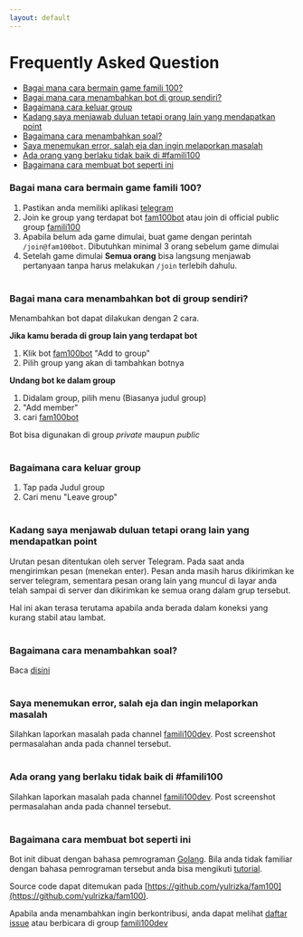 ```yaml
---
layout: default
---
```


# Frequently Asked Question

* [Bagai mana cara bermain game famili 100?](#bagai-mana-cara-bermain-game-famili-100)
* [Bagai mana cara menambahkan bot di group sendiri?](#bagai-mana-cara-menambahkan-bot-di-group-sendiri)
* [Bagaimana cara keluar group](#bagaimana-cara-keluar-group)
* [Kadang saya menjawab duluan tetapi orang lain yang mendapatkan point](#kadang-saya-menjawab-duluan-tetapi-orang-lain-yang-mendapatkan-point)
* [Bagaimana cara menambahkan soal?](#bagaimana-cara-menambahkan-soal)
* [Saya menemukan error, salah eja dan ingin melaporkan masalah](#saya-menemukan-error-salah-eja-dan-ingin-melaporkan-masalah)
* [Ada orang yang berlaku tidak baik di #famili100](#ada-orang-yang-berlaku-tidak-baik-di-famili100)
* [Bagaimana cara membuat bot seperti ini](#bagaimana-cara-membuat-bot-seperti-ini)

### Bagai mana cara bermain game famili 100?

1. Pastikan anda memiliki aplikasi [telegram]
2. Join ke group yang terdapat bot [fam100bot] atau join di official public group [famili100]
3. Apabila belum ada game dimulai, buat game dengan perintah `/join@fam100bot`. Dibutuhkan minimal 3 orang sebelum game dimulai
4. Setelah game dimulai **Semua orang** bisa langsung menjawab pertanyaan tanpa harus melakukan `/join` terlebih dahulu.
<br/><br/>

### Bagai mana cara menambahkan bot di group sendiri?

Menambahkan bot dapat dilakukan dengan 2 cara. 

**Jika kamu berada di group lain yang terdapat bot**

1. Klik bot [fam100bot] "Add to group" 
2. Pilih group yang akan di tambahkan botnya

**Undang bot ke dalam group**

1. Didalam group, pilih menu (Biasanya judul group)
2. "Add member"
3. cari [fam100bot]

Bot bisa digunakan di group _private_ maupun _public_
<br/><br/>

### Bagaimana cara keluar group

1. Tap pada Judul group
2. Cari menu "Leave group"
<br/><br/>

### Kadang saya menjawab duluan tetapi orang lain yang mendapatkan point

Urutan pesan ditentukan oleh server Telegram. Pada saat anda mengirimkan pesan (menekan enter). 
Pesan anda masih harus dikirimkan ke server telegram, sementara pesan orang lain yang muncul di layar anda telah sampai di server
dan dikirimkan ke semua orang dalam grup tersebut.

Hal ini akan terasa terutama apabila anda berada dalam koneksi yang kurang stabil atau lambat.
<br/><br/>

### Bagaimana cara menambahkan soal?

Baca [disini](http://labs.yulrizka.com/fam100/2016/07/04/ikutan-bantuin-fam100.html)
<br/><br/>

### Saya menemukan error, salah eja dan ingin melaporkan masalah

Silahkan laporkan masalah pada channel [famili100dev]. Post screenshot permasalahan anda pada channel tersebut.
<br/><br/>

### Ada orang yang berlaku tidak baik di #famili100

Silahkan laporkan masalah pada channel [famili100dev]. Post screenshot permasalahan anda pada channel tersebut.
<br/><br/>

### Bagaimana cara membuat bot seperti ini

Bot init dibuat dengan bahasa pemrograman [Golang](https://golang.org/).
Bila anda tidak familiar dengan bahasa pemrograman tersebut anda bisa mengikuti [tutorial](https://tour.golang.org/).

Source code dapat ditemukan pada [https://github.com/yulrizka/fam100](https://github.com/yulrizka/fam100).

Apabila anda menambahkan ingin berkontribusi, anda dapat melihat [daftar issue](https://github.com/yulrizka/fam100/issues)
atau berbicara di group [famili100dev]
<br/><br/>

[telegram]: https://telegram.org/ "Telegram"
[fam100bot]: http://telegram.me/fam100bo://telegram.me/fam100bot "@fam100bot"
[famili100]: https://telegram.me/famili100 "#famili100"
[famili100dev]: https://telegram.me/famili100dev "#famili100dev"

